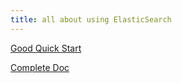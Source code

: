 ```yaml
---
title: all about using ElasticSearch
---
```


[Good Quick Start](https://logz.io/blog/elasticsearch-queries/)

[Complete Doc](https://www.elastic.co/guide/en/elasticsearch/reference/current/query-dsl.html)
